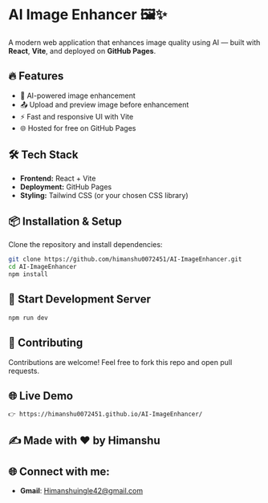 # AI Image Enhancer 🖼️✨

A modern web application that enhances image quality using AI — built with **React**, **Vite**, and deployed on **GitHub Pages**.

## 🔥 Features

- 🚀 AI-powered image enhancement  
- 📤 Upload and preview image before enhancement  
- ⚡ Fast and responsive UI with Vite  
- 🌐 Hosted for free on GitHub Pages  

## 🛠 Tech Stack

- **Frontend:** React + Vite  
- **Deployment:** GitHub Pages  
- **Styling:** Tailwind CSS (or your chosen CSS library)  

## 📦 Installation & Setup

Clone the repository and install dependencies:

```bash
git clone https://github.com/himanshu0072451/AI-ImageEnhancer.git
cd AI-ImageEnhancer
npm install
```

## 🔧 Start Development Server
```bash
npm run dev
```

## 🧠 Contributing
Contributions are welcome! Feel free to fork this repo and open pull requests.

## 🌐 Live Demo
```bash 
👉 https://himanshu0072451.github.io/AI-ImageEnhancer/
```

## ✍️ Made with ❤️ by Himanshu
## 🌐 Connect with me:
- **Gmail**: Himanshuingle42@gmail.com
